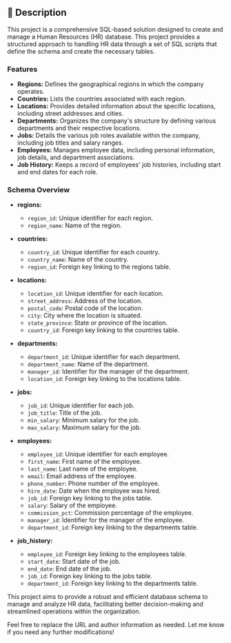 ## 📄 Description

This project is a comprehensive SQL-based solution designed to create and manage a Human Resources (HR) database. This project provides a structured approach to handling HR data through a set of SQL scripts that define the schema and create the necessary tables.

### Features

- **Regions:** Defines the geographical regions in which the company operates.
- **Countries:** Lists the countries associated with each region.
- **Locations:** Provides detailed information about the specific locations, including street addresses and cities.
- **Departments:** Organizes the company's structure by defining various departments and their respective locations.
- **Jobs:** Details the various job roles available within the company, including job titles and salary ranges.
- **Employees:** Manages employee data, including personal information, job details, and department associations.
- **Job History:** Keeps a record of employees' job histories, including start and end dates for each role.

### Schema Overview

- **regions:** 
  - `region_id`: Unique identifier for each region.
  - `region_name`: Name of the region.
  
- **countries:**
  - `country_id`: Unique identifier for each country.
  - `country_name`: Name of the country.
  - `region_id`: Foreign key linking to the regions table.
  
- **locations:**
  - `location_id`: Unique identifier for each location.
  - `street_address`: Address of the location.
  - `postal_code`: Postal code of the location.
  - `city`: City where the location is situated.
  - `state_province`: State or province of the location.
  - `country_id`: Foreign key linking to the countries table.
  
- **departments:**
  - `department_id`: Unique identifier for each department.
  - `department_name`: Name of the department.
  - `manager_id`: Identifier for the manager of the department.
  - `location_id`: Foreign key linking to the locations table.
  
- **jobs:**
  - `job_id`: Unique identifier for each job.
  - `job_title`: Title of the job.
  - `min_salary`: Minimum salary for the job.
  - `max_salary`: Maximum salary for the job.
  
- **employees:**
  - `employee_id`: Unique identifier for each employee.
  - `first_name`: First name of the employee.
  - `last_name`: Last name of the employee.
  - `email`: Email address of the employee.
  - `phone_number`: Phone number of the employee.
  - `hire_date`: Date when the employee was hired.
  - `job_id`: Foreign key linking to the jobs table.
  - `salary`: Salary of the employee.
  - `commission_pct`: Commission percentage of the employee.
  - `manager_id`: Identifier for the manager of the employee.
  - `department_id`: Foreign key linking to the departments table.
  
- **job_history:**
  - `employee_id`: Foreign key linking to the employees table.
  - `start_date`: Start date of the job.
  - `end_date`: End date of the job.
  - `job_id`: Foreign key linking to the jobs table.
  - `department_id`: Foreign key linking to the departments table.

This project aims to provide a robust and efficient database schema to manage and analyze HR data, facilitating better decision-making and streamlined operations within the organization.






Feel free to replace the URL and author information as needed. Let me know if you need any further modifications!
